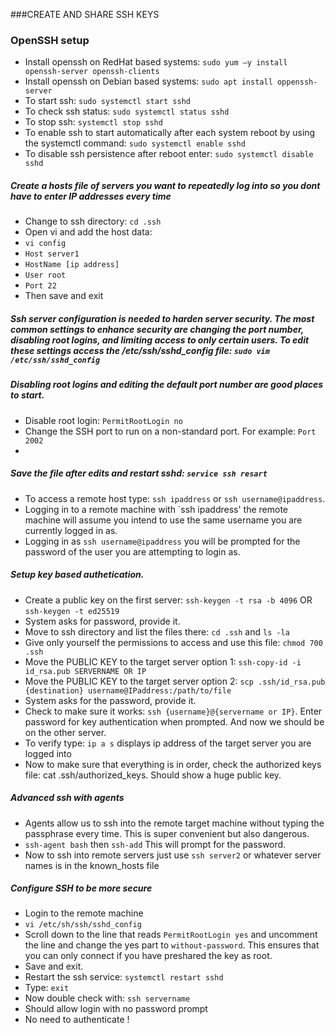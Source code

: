 ###CREATE AND SHARE SSH KEYS

### OpenSSH setup
- Install openssh on RedHat based systems: `sudo yum –y install openssh-server openssh-clients`
- Install openssh on Debian based systems: `sudo apt install oppenssh-server`
- To start ssh: `sudo systemctl start sshd`
- To check ssh status: `sudo systemctl status sshd`
- To stop ssh: `systemctl stop sshd`
- To enable ssh to start automatically after each system reboot by using the systemctl command: `sudo systemctl enable sshd`
- To disable ssh persistence after reboot enter: `sudo systemctl disable sshd`

##### Create a hosts file of servers you want to repeatedly log into so you dont have to enter IP addresses every time
- Change to ssh directory: `cd .ssh`
- Open vi and add the host data:
- `vi config`
- `Host server1`
- `HostName [ip address]`
- `User root`
- `Port 22`
- Then save and exit

##### Ssh server configuration is needed to harden server security. The most common settings to enhance security are changing the port number, disabling root logins, and limiting access to only certain users. To edit these settings access the /etc/ssh/sshd_config file: `sudo vim /etc/ssh/sshd_config`
##### Disabling root logins and editing the default port number are good places to start.
- Disable root login: `PermitRootLogin no`
- Change the SSH port to run on a non-standard port. For example: `Port 2002`
- 
##### Save the file after edits and restart sshd: `service ssh resart`
- To access a remote host type: `ssh ipaddress` or `ssh username@ipaddress`.
- Logging in to a remote machine with `ssh ipaddress' the remote machine will assume you intend to use the same username you are currently logged in as.
- Logging in as `ssh username@ipaddress` you will be prompted for the password of the user you are attempting to login as.

##### Setup key based authetication.
- Create a public key on the first server: `ssh-keygen -t rsa -b 4096` OR `ssh-keygen -t ed25519`
- System asks for password, provide it.
- Move to ssh directory and list the files there: `cd .ssh` and `ls -la`
- Give only yourself the permissions to access and use this file: `chmod 700 .ssh`
- Move the PUBLIC KEY to the target server option 1:  `ssh-copy-id -i id_rsa.pub SERVERNAME OR IP`
- Move the PUBLIC KEY to the target server option 2: `scp .ssh/id_rsa.pub {destination} username@IPaddress:/path/to/file` 
- System asks for the password, provide it. 
- Check to make sure it works: `ssh {username}@{servername or IP}`. Enter password for key authentication when prompted. And now we should be on the other server.
- To verify type: `ip a s` displays ip address of the target server you are logged into 
- Now to make sure that everything is in order, check the authorized keys file: cat .ssh/authorized_keys. Should show a huge public key.

##### Advanced ssh with agents
- Agents allow us to ssh into the remote target machine without typing the passphrase every time. This is super convenient but also dangerous.
- `ssh-agent bash` then `ssh-add` This will prompt for the password.
- Now to ssh into remote servers just use `ssh server2` or whatever server names is in the known_hosts file

##### Configure SSH to be more secure
- Login to the remote machine
- `vi /etc/sh/ssh/sshd_config`
- Scroll down to the line that reads `PermitRootLogin yes` and uncomment the line and change the yes part to `without-password`. This ensures that you can only connect if you have preshared the key as root. 
- Save and exit.
- Restart the ssh service: `systemctl restart sshd`
- Type: `exit`
- Now double check with: `ssh servername`
- Should allow login with no password prompt 
- No need to authenticate !
